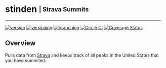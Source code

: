 # stinden <sub><sup>| Strava Summits </sup></sub>

--------------------------------------------------------------------------------

[![version](http://img.shields.io/badge/version-v0.0.1-blue.svg)](#) [![versioning](http://img.shields.io/badge/versioning-semver-blue.svg)](http://semver.org/) [![branching](http://img.shields.io/badge/branching-github%20flow-blue.svg)](https://guides.github.com/introduction/flow/)
[![Circle CI](https://circleci.com/gh/jjwyse/stinden.svg?style=shield)](https://circleci.com/gh/jjwyse/stinden)
[![Coverage Status](https://coveralls.io/repos/github/jjwyse/stinden/badge.svg?branch=master)](https://coveralls.io/github/jjwyse/stinden?branch=master)


## Overview
Pulls data from [Strava](https://strava.com) and keeps track of all peaks in the United States that you have summited.
